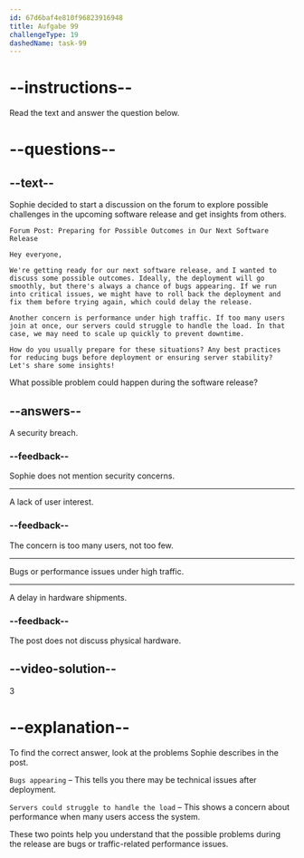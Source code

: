 ```yaml
---
id: 67d6baf4e810f96823916948
title: Aufgabe 99
challengeType: 19
dashedName: task-99
---
```


<!-- READING -->

# --instructions--

Read the text and answer the question below.

# --questions--

## --text--

Sophie decided to start a discussion on the forum to explore possible challenges in the upcoming software release and get insights from others.

`Forum Post: Preparing for Possible Outcomes in Our Next Software Release`

`Hey everyone,`

`We're getting ready for our next software release, and I wanted to discuss some possible outcomes. Ideally, the deployment will go smoothly, but there's always a chance of bugs appearing. If we run into critical issues, we might have to roll back the deployment and fix them before trying again, which could delay the release.`

`Another concern is performance under high traffic. If too many users join at once, our servers could struggle to handle the load. In that case, we may need to scale up quickly to prevent downtime.`

`How do you usually prepare for these situations? Any best practices for reducing bugs before deployment or ensuring server stability? Let's share some insights!`

What possible problem could happen during the software release?

## --answers--

A security breach.

### --feedback--

Sophie does not mention security concerns.

---

A lack of user interest.

### --feedback--

The concern is too many users, not too few.

---

Bugs or performance issues under high traffic.

---

A delay in hardware shipments.

### --feedback--

The post does not discuss physical hardware.

## --video-solution--

3

# --explanation--

To find the correct answer, look at the problems Sophie describes in the post.

`Bugs appearing` – This tells you there may be technical issues after deployment.

`Servers could struggle to handle the load` – This shows a concern about performance when many users access the system.

These two points help you understand that the possible problems during the release are bugs or traffic-related performance issues.
